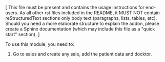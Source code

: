 [ This file must be present and contains the usage instructions
  for end-users. As all other rst files included in the README,
  it MUST NOT contain reStructuredText sections
  only body text (paragraphs, lists, tables, etc). Should you need
  a more elaborate structure to explain the addon, please create a
  Sphinx documentation (which may include this file as a "quick start"
  section). ]

To use this module, you need to:

1. Go to sales and create any sale, add the patient data and docktor.
